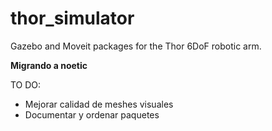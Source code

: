 # thor_simulator
Gazebo and Moveit packages for the Thor 6DoF robotic arm.

**Migrando a noetic**

TO DO:
- Mejorar calidad de meshes visuales
- Documentar y ordenar paquetes

